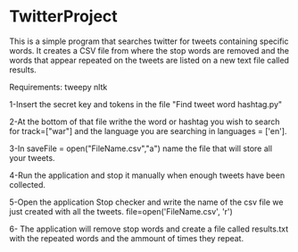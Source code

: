 # TwitterProject
This is a simple program that searches twitter for tweets containing specific words. It creates a CSV file from where the stop words are removed and the words that appear repeated on the tweets are listed on a new text file called results.

Requirements:
tweepy
nltk

1-Insert the secret key and tokens in the file "Find tweet word hashtag.py"

2-At the bottom of that file writhe the word or hashtag you wish to search for track=["war"] and the language you are searching in languages = ['en'].

3-In saveFile = open("FileName.csv","a") name the file that will store all your tweets.

4-Run the application and stop it manually when enough tweets have been collected.

5-Open the application Stop checker and write the name of the csv file we just created with all the tweets. file=open('FileName.csv', 'r')

6- The application will remove stop words and create a file called results.txt with the repeated words and the ammount of times they repeat.

 
